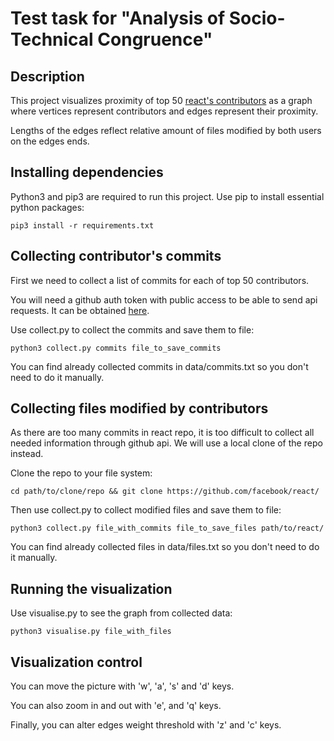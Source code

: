 # Test task for "Analysis of Socio-Technical Congruence"

## Description

This project visualizes proximity of top 50 [react's contributors](https://github.com/facebook/react/graphs/contributors?from=2013-05-26&to=2020-09-04&type=c) as a graph where vertices represent contributors and edges represent their proximity.

Lengths of the edges reflect relative amount of files modified by both users on the edges ends.

## Installing dependencies

Python3 and pip3 are required to run this project. Use pip to install essential python packages:
```
pip3 install -r requirements.txt
```

## Collecting contributor's commits

First we need to collect a list of commits for each of top 50 contributors.

You will need a github auth token with public access to be able to send api requests. It can be obtained [here](https://github.com/settings/tokens).

Use collect.py to collect the commits and save them to file:
```
python3 collect.py commits file_to_save_commits
```
You can find already collected commits in data/commits.txt so you don't need to do it manually.

## Collecting files modified by contributors

As there are too many commits in react repo, it is too difficult to collect all needed information through github api. We will use a local clone of the repo instead.

Clone the repo to your file system:
```
cd path/to/clone/repo && git clone https://github.com/facebook/react/
```
Then use collect.py to collect modified files and save them to file:
```
python3 collect.py file_with_commits file_to_save_files path/to/react/
```
You can find already collected files in data/files.txt so you don't need to do it manually.

## Running the visualization

Use visualise.py to see the graph from collected data:
```
python3 visualise.py file_with_files
```

## Visualization control

You can move the picture with 'w', 'a', 's' and 'd' keys.

You can also zoom in and out with 'e', and 'q' keys.

Finally, you can alter edges weight threshold with 'z' and 'c' keys.